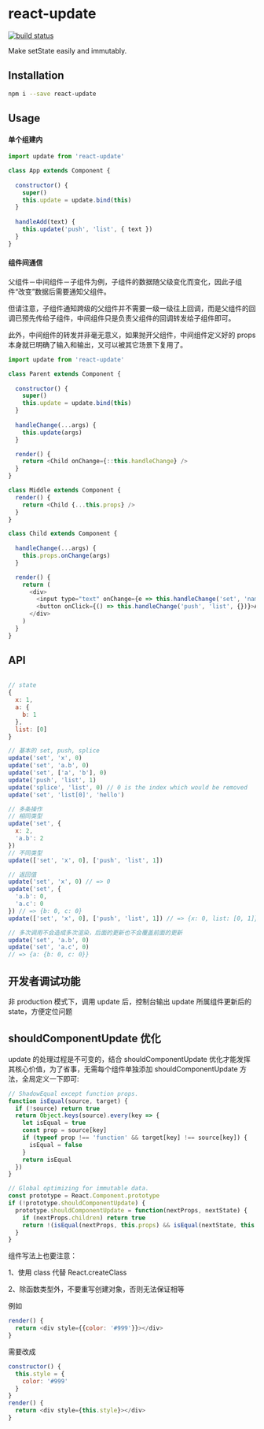 # react-update

[![build status](https://img.shields.io/travis/jianghai/react-update.svg)](https://travis-ci.org/jianghai/react-update)

Make setState easily and immutably.

## Installation

```sh
npm i --save react-update
```

## Usage

#### 单个组建内

```javascript
import update from 'react-update'

class App extends Component {
  
  constructor() {
    super()
    this.update = update.bind(this)
  }
  
  handleAdd(text) {
    this.update('push', 'list', { text })
  }
}
```

#### 组件间通信

父组件－中间组件－子组件为例，子组件的数据随父级变化而变化，因此子组件“改变”数据后需要通知父组件。

但请注意，子组件通知跨级的父组件并不需要一级一级往上回调，而是父组件的回调已预先传给子组件，中间组件只是负责父组件的回调转发给子组件即可。

此外，中间组件的转发并非毫无意义，如果抛开父组件，中间组件定义好的 props 本身就已明确了输入和输出，又可以被其它场景下复用了。

```javascript
import update from 'react-update'

class Parent extends Component {
  
  constructor() {
    super()
    this.update = update.bind(this)
  }
  
  handleChange(...args) {
    this.update(args)
  }

  render() {
    return <Child onChange={::this.handleChange} />
  }
}

class Middle extends Component {
  render() {
    return <Child {...this.props} />
  }
}

class Child extends Component {
  
  handleChange(...args) {
    this.props.onChange(args)
  }

  render() {
    return (
      <div>
        <input type="text" onChange={e => this.handleChange('set', 'name', e.target.value)}>
        <button onClick={() => this.handleChange('push', 'list', {})}>Add</button>
      </div>
    )
  }
}
```

## API

```javascript

// state
{
  x: 1,
  a: {
    b: 1
  },
  list: [0]
}

// 基本的 set, push, splice
update('set', 'x', 0)
update('set', 'a.b', 0)
update('set', ['a', 'b'], 0)
update('push', 'list', 1)
update('splice', 'list', 0) // 0 is the index which would be removed
update('set', 'list[0]', 'hello')

// 多条操作
// 相同类型
update('set', {
  x: 2,
  'a.b': 2
})
// 不同类型
update(['set', 'x', 0], ['push', 'list', 1])

// 返回值
update('set', 'x', 0) // => 0
update('set', {
  'a.b': 0, 
  'a.c': 0
}) // => {b: 0, c: 0}
update(['set', 'x', 0], ['push', 'list', 1]) // => {x: 0, list: [0, 1]}

// 多次调用不会造成多次渲染，后面的更新也不会覆盖前面的更新
update('set', 'a.b', 0)
update('set', 'a.c', 0)
// => {a: {b: 0, c: 0}}
```

## 开发者调试功能

非 production 模式下，调用 update 后，控制台输出 update 所属组件更新后的 state，方便定位问题


## shouldComponentUpdate 优化

update 的处理过程是不可变的，结合 shouldComponentUpdate 优化才能发挥其核心价值，为了省事，无需每个组件单独添加 shouldComponentUpdate 方法，全局定义一下即可:

```javascript
// ShadowEqual except function props.
function isEqual(source, target) {
  if (!source) return true
  return Object.keys(source).every(key => {
    let isEqual = true
    const prop = source[key]
    if (typeof prop !== 'function' && target[key] !== source[key]) {
      isEqual = false
    }
    return isEqual
  })
}

// Global optimizing for immutable data.
const prototype = React.Component.prototype
if (!prototype.shouldComponentUpdate) {
  prototype.shouldComponentUpdate = function(nextProps, nextState) {
    if (nextProps.children) return true
    return !(isEqual(nextProps, this.props) && isEqual(nextState, this.state))
  }
}
```

组件写法上也要注意：

1、使用 class 代替 React.createClass

2、除函数类型外，不要重写创建对象，否则无法保证相等

例如

```javascript
render() {
  return <div style={{color: '#999'}}></div>
}
```

需要改成

```javascript
constructor() {
  this.style = {
    color: '#999'
  }
}
render() {
  return <div style={this.style}></div>
}
```